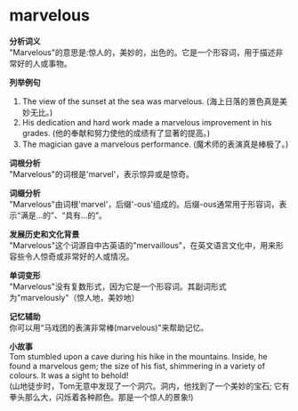 # marvelous

**分析词义**  
"Marvelous"的意思是:惊人的，美妙的，出色的。它是一个形容词，用于描述非常好的人或事物。

  

**列举例句**

  

1.  The view of the sunset at the sea was marvelous. (海上日落的景色真是美妙无比。)
2.  His dedication and hard work made a marvelous improvement in his grades. (他的奉献和努力使他的成绩有了显著的提高。)
3.  The magician gave a marvelous performance. (魔术师的表演真是棒极了。)

  

**词根分析**  
"Marvelous"的词根是'marvel'，表示惊异或是惊奇。

  

**词缀分析**  
"Marvelous"由词根'marvel'，后缀'-ous'组成的。后缀-ous通常用于形容词，表示“满是...的”、“具有...的”。

  

**发展历史和文化背景**  
"Marvelous"这个词源自中古英语的"mervaillous"，在英文语言文化中，用来形容些令人惊奇或非常好的人或情况。

  

**单词变形**  
"Marvelous"没有复数形式，因为它是一个形容词。其副词形式为"marvelously"（惊人地，美妙地）

  

**记忆辅助**  
你可以用“马戏团的表演非常棒(marvelous)"来帮助记忆。

  

**小故事**  
Tom stumbled upon a cave during his hike in the mountains. Inside, he found a marvelous gem; the size of his fist, shimmering in a variety of colours. It was a sight to behold!  
(山地徒步时，Tom无意中发现了一个洞穴。洞内，他找到了一个美妙的宝石; 它有拳头那么大，闪烁着各种颜色。那是一个惊人的景象!)
